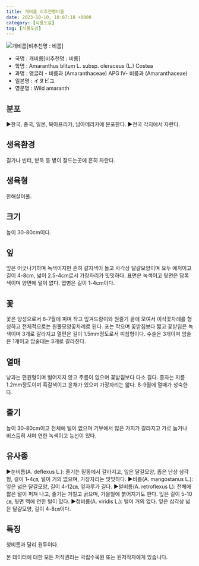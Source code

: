 ```yaml
---
title: 개비름_비추천명비름
date: 2023-10-10, 18:07:18 +0800
category: [식물도감]
tag: [식물도감]
---
```




![개비름[비추천명 : 비름]](http://www.nature.go.kr/fileUpload/plants/basic/Amaranthaceae/Amaranthus/13253/1_th2.JPG)
- 국명 : 개비름[비추천명 : 비름]
- 학명 : Amaranthus blitum L. subsp. oleraceus (L.) Costea
- 과명 : 앵글러 - 비름과 (Amaranthaceae) APG Ⅳ- 비름과 (Amaranthaceae)
- 일본명 : イヌビユ
- 영문명 : Wild amaranth


## 분포
▶한국, 중국, 일본, 북아프리카, 남아메리카에 분포한다.▶전국 각지에서 자란다.
## 생육환경
길가나 빈터, 밭둑 등 볕이 잘드는곳에 흔히 자란다.
## 생육형
한해살이풀.
## 크기
높이 30-80cm이다.
## 잎
잎은 어긋나기하며 녹색이지만 흔히 갈자색이 돌고 사각상 달걀모양이며 요두 예저이고 길이 4-8cm, 넓이 2.5-4cm로서 가장자리가 밋밋하다. 표면은 녹색이고 뒷면은 담록색이며 양면에 털이 없다. 엽병은 길이 1-4cm이다.
## 꽃
꽃은 양성으로서 6-7월에 피며 작고 잎겨드랑이와 원줄기 끝에 모여서 이삭꽃차례를 형성하고 전체적으로는 원뿔모양꽃차례로 된다. 포는 작으며 꽃받침보다 짧고 꽃받침은 녹색이며 3개로 갈라지고 열편은 길이 1.5mm정도로서 피침형이다. 수술은 3개이며 암술은 1개이고 암술대는 3개로 갈라진다.
## 열매
낭과는 편원형이며 벌어지지 않고 주름이 없으며 꽃받침보다 다소 길다. 종자는 지름 1.2mm정도이며 흑갈색이고 윤채가 있으며 가장자리는 얇다. 8-9월에 열매가 성숙한다.
## 줄기
높이 30-80cm이고 전체에 털이 없으며 기부에서 많은 가지가 갈라지고 가로 눕거나 비스듬히 서며 연한 녹색이고 능선이 있다.
## 유사종
▶눈비름(A. deflexus L.): 줄기는 밑동에서 갈라지고, 잎은 달걀모양, 좁은 난상 삼각형, 길이 1-4㎝, 털이 거의 없으며, 가장자리는 밋밋하다. ▶비름(A. mangostanus L.): 잎은 넓은 달걀모양, 길이 4-12㎝, 잎자루가 길다.▶털비름(A. retroflexus L): 전체에 짧은 털이 퍼져 나고, 줄기는 거칠고 굵으며, 가을철에 붉어지기도 한다. 잎은 길이 5-10㎝, 뒷면 맥에 연한 털이 있다.▶청비름(A. viridis L.): 털이 거의 없다. 잎은 삼각상 넓은 달걀모양, 길이 4-8㎝이다.
## 특징
청비름과 달리 원두이다.






본 데이터에 대한 모든 저작권리는 국립수목원 또는 원저작자에게 있습니다.
